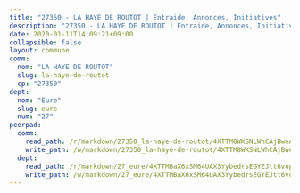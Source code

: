 ```yaml
---
title: "27350 - LA HAYE DE ROUTOT | Entraide, Annonces, Initiatives"
description: "27350 - LA HAYE DE ROUTOT | Entraide, Annonces, Initiatives"
date: 2020-01-11T14:09:21+09:00
collapsible: false
layout: commune
comm:
  nom: "LA HAYE DE ROUTOT"
  slug: la-haye-de-routot
  cp: "27350"
dept:
  nom: "Eure"
  slug: eure
  num: "27"
peerpad:
  comm:
    read_path: /r/markdown/27350_la-haye-de-routot/4XTTM8WKSNLWhCAjBweAcUQtwXDyGjtbK3vW4nhhktu96uaiv
    write_path: /w/markdown/27350_la-haye-de-routot/4XTTM8WKSNLWhCAjBweAcUQtwXDyGjtbK3vW4nhhktu96uaiv-K3TgUEMPE8qzf9A4pPMCTMYWRhpwjUPFtfvSg5K6pztwmuJfToNFZ41XPmz1NuoqbQLvPj3HdQwcUx5BiUjnEP5zjSqVCTFFUjKd2hY4yoHj5JsQDvX9HymuJYsEoT6KkDB4PFb8
  dept:
    read_path: /r/markdown/27_eure/4XTTMBaX6xSM64UAX3YybedrsEGYEJtt6vopdQsPEFtGijgwg
    write_path: /w/markdown/27_eure/4XTTMBaX6xSM64UAX3YybedrsEGYEJtt6vopdQsPEFtGijgwg-K3TgUmjy61Gu7ZFzjoVmiacXP2Rc4pq6sxVCYUX3mFQZWQw9yCKsEoAMagtuW4jJTYhK96DsWW4cPmZLagvQNZ34BscGcu4btrtJibt18c1mpqofaWe6Q3RartDiuMTjY7NrsH4r
---
```


